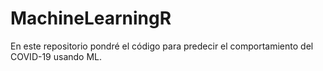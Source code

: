 # MachineLearningR
En este repositorio pondré el código para predecir el comportamiento del COVID-19 usando ML. 
